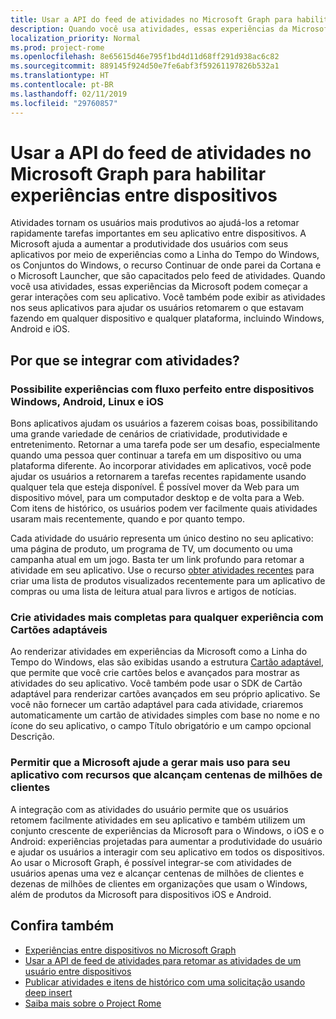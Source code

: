 ```yaml
---
title: Usar a API do feed de atividades no Microsoft Graph para habilitar experiências entre dispositivos
description: Quando você usa atividades, essas experiências da Microsoft podem começar a gerar interações com seu aplicativo. Você também pode exibir as atividades nos seus aplicativos para ajudar os usuários retomarem o que estavam fazendo em qualquer dispositivo e qualquer plataforma, incluindo Windows, Android e iOS.
localization_priority: Normal
ms.prod: project-rome
ms.openlocfilehash: 8e65615d46e795f1bd4d11d68ff291d938ac6c82
ms.sourcegitcommit: 889145f924d50e7fe6abf3f59261197826b532a1
ms.translationtype: HT
ms.contentlocale: pt-BR
ms.lasthandoff: 02/11/2019
ms.locfileid: "29760857"
---
```

# <a name="using-the-activity-feed-api-in-microsoft-graph-to-enable-cross-device-experiences"></a>Usar a API do feed de atividades no Microsoft Graph para habilitar experiências entre dispositivos

Atividades tornam os usuários mais produtivos ao ajudá-los a retomar rapidamente tarefas importantes em seu aplicativo entre dispositivos. A Microsoft ajuda a aumentar a produtividade dos usuários com seus aplicativos por meio de experiências como a Linha do Tempo do Windows, os Conjuntos do Windows, o recurso Continuar de onde parei da Cortana e o Microsoft Launcher, que são capacitados pelo feed de atividades. Quando você usa atividades, essas experiências da Microsoft podem começar a gerar interações com seu aplicativo. Você também pode exibir as atividades nos seus aplicativos para ajudar os usuários retomarem o que estavam fazendo em qualquer dispositivo e qualquer plataforma, incluindo Windows, Android e iOS.

## <a name="why-integrate-with-activities"></a>Por que se integrar com atividades?
### <a name="enable-experiences-that-flow-seamlessly-between-windows-android-linux-and-ios-devices"></a>Possibilite experiências com fluxo perfeito entre dispositivos Windows, Android, Linux e iOS 
Bons aplicativos ajudam os usuários a fazerem coisas boas, possibilitando uma grande variedade de cenários de criatividade, produtividade e entretenimento. Retornar a uma tarefa pode ser um desafio, especialmente quando uma pessoa quer continuar a tarefa em um dispositivo ou uma plataforma diferente. Ao incorporar atividades em aplicativos, você pode ajudar os usuários a retornarem a tarefas recentes rapidamente usando qualquer tela que esteja disponível. É possível mover da Web para um dispositivo móvel, para um computador desktop e de volta para a Web. Com itens de histórico, os usuários podem ver facilmente quais atividades usaram mais recentemente, quando e por quanto tempo.   

Cada atividade do usuário representa um único destino no seu aplicativo: uma página de produto, um programa de TV, um documento ou uma campanha atual em um jogo. Basta ter um link profundo para retomar a atividade em seu aplicativo. Use o recurso [obter atividades recentes](/graph/api/projectrome-get-recent-activities?view=graph-rest-1.0) para criar uma lista de produtos visualizados recentemente para um aplicativo de compras ou uma lista de leitura atual para livros e artigos de notícias. 

### <a name="create-richer-activities-for-any-experience-with-adaptive-cards"></a>Crie atividades mais completas para qualquer experiência com Cartões adaptáveis
Ao renderizar atividades em experiências da Microsoft como a Linha do Tempo do Windows, elas são exibidas usando a estrutura [Cartão adaptável](https://adaptivecards.io/), que permite que você crie cartões belos e avançados para mostrar as atividades do seu aplicativo. Você também pode usar o SDK de Cartão adaptável para renderizar cartões avançados em seu próprio aplicativo. Se você não fornecer um cartão adaptável para cada atividade, criaremos automaticamente um cartão de atividades simples com base no nome e no ícone do seu aplicativo, o campo Título obrigatório e um campo opcional Descrição. 

### <a name="let-microsoft-help-drive-app-usage-with-features-that-reach-hundreds-of-millions-of-customers"></a>Permitir que a Microsoft ajude a gerar mais uso para seu aplicativo com recursos que alcançam centenas de milhões de clientes
A integração com as atividades do usuário permite que os usuários retomem facilmente atividades em seu aplicativo e também utilizem um conjunto crescente de experiências da Microsoft para o Windows, o iOS e o Android: experiências projetadas para aumentar a produtividade do usuário e ajudar os usuários a interagir com seu aplicativo em todos os dispositivos. Ao usar o Microsoft Graph, é possível integrar-se com atividades de usuários apenas uma vez e alcançar centenas de milhões de clientes e dezenas de milhões de clientes em organizações que usam o Windows, além de produtos da Microsoft para dispositivos iOS e Android.

## <a name="see-also"></a>Confira também

- [Experiências entre dispositivos no Microsoft Graph](cross-device-concept-overview.md)
- [Usar a API de feed de atividades para retomar as atividades de um usuário entre dispositivos](/graph/api/resources/activity-feed-api-overview?view=graph-rest-1.0)
- [Publicar atividades e itens de histórico com uma solicitação usando deep insert](/graph/api/projectrome-put-activity?view=graph-rest-1.0#example-2---deep-insert)
- [Saiba mais sobre o Project Rome](https://aka.ms/projectrome)
